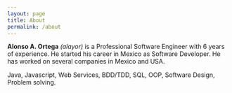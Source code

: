 ```yaml
---
layout: page
title: About
permalink: /about
---
```


**Alonso A. Ortega** *(alayor)* is a Professional Software Engineer with 6 years of experience. 
He started his career in Mexico as Software Developer. 
He has worked on several companies in Mexico and USA.

Java, Javascript, Web Services, BDD/TDD, SQL, OOP, Software Design, Problem solving.